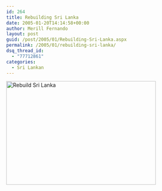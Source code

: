 ```yaml
---
id: 264
title: Rebuilding Sri Lanka
date: 2005-01-20T14:14:58+00:00
author: Merill Fernando
layout: post
guid: /post/2005/01/Rebuilding-Sri-Lanka.aspx
permalink: /2005/01/rebuilding-sri-lanka/
dsq_thread_id:
  - "77712861"
categories:
  - Sri Lankan
---
```

<img height="277" alt="Rebuild Sri Lanka" src="http://www.merill.net/wp-content/uploads/contentbinary/cartoonl.gif" width="400" border="0" />